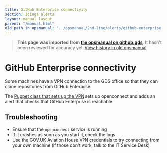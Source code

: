 ```yaml
---
title: GitHub Enterprise connectivity
section: Icinga alerts
layout: manual_layout
parent: "/manual.html"
old_path_in_opsmanual: "../opsmanual/2nd-line/alerts/github-enterprise-connectivity.md"
---
```




> **This page was imported from [the opsmanual on github.gds](https://github.gds/gds/opsmanual)**.
It hasn't been reviewed for accuracy yet.
[View history in old opsmanual](https://github.gds/gds/opsmanual/tree/master/2nd-line/alerts/github-enterprise-connectivity.md)


# GitHub Enterprise connectivity

Some machines have a VPN connection to the GDS office so that they can
clone repositories from GitHub Enterprise.

The [Puppet class that sets up the VPN][puppet_vpn] sets up openconnect and
adds an alert that checks that GitHub Enterprise is reachable.

## Troubleshooting

- Ensure that the `openconnect` service is running
- If it crashes as soon as you start it, check the logs
- Use the GOV.UK Aviation House VPN credentials to try
  connecting from your own machine (if those don't work, talk
  to the IT Service Desk)

[puppet_vpn]: https://github.com/alphagov/govuk-puppet/blob/master/modules/govuk_ghe_vpn/manifests/init.pp

